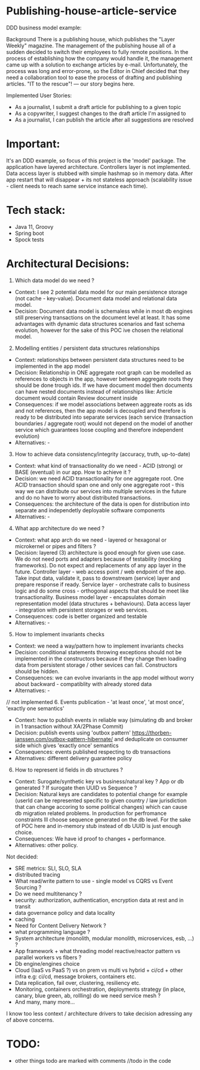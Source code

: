 # Publishing-house-article-service
DDD business model example:

Background
There is a publishing house, which publishes the "Layer Weekly" magazine. The management of the publishing house all of a sudden decided to switch their employees to fully remote positions. In the process of establishing how the company would handle it, the management came up with a solution to exchange articles by e-mail. Unfortunately, the process was long and error-prone, so the Editor in Chief decided that they need a collaboration tool to ease the process of drafting and publishing articles. "IT to the rescue"! — our story begins here.

Implemented User Stories:
* As a journalist, I submit a draft article for publishing to a given topic
* As a copywriter, I suggest changes to the draft article I'm assigned to
* As a journalist, I can publish the article after all suggestions are resolved

# Important:
It's an DDD example, so focus of this project is the 'model' package.
The application have layered architecture.
Controllers layer is not implemented.
Data access layer is stubbed with simple hashmap so in memory data. After app restart that will disappear + 
its not stateless approach (scalability issue - client needs to reach same service instance each time).

# Tech stack:
* Java 11, Groovy
* Spring boot
* Spock tests

# Architectural Decisions:

1. Which data model do we need ?
* Context: I see 2 potential data model for our main persistence storage (not cache - key-value). Document data model and relational data model.
* Decision: Document data model is schemaless while in most db engines still preserving transactions on the document level at least. It has some advantages with dynamic data structures scenarios and fast schema evolution, however for the sake of this POC ive chosen the relational model.

2. Modelling entities / persistent data structures relationships
* Context: relationships between persistent data structures need to be implemented in the app model
* Decision: Relationship in ONE aggregate root graph can be modelled as references to objects in the app, however between aggregate roots they should be done trough ids. If we have document model then documents can have nested documents instead of relationships like: Article document would contain Review document inside
* Consequences: if we model associations between aggreate roots as ids and not references, then the app model is decoupled and therefore is ready to be distributed into separate services (each service (transaction boundaries / aggregate root) would not depend on the model of another service which guarantees loose coupling and therefore independent evolution)
* Alternatives: -

3. How to achieve data consistency/integrity (accuracy, truth, up-to-date)
* Context: what kind of transactionality do we need  - ACID (strong) or BASE (eventual) in our app. How to achieve it ?
* Decision: we need ACID transactionality for one aggregate root. One ACID transaction should span one and only one aggregate root - this way we can distribute our services into multiple services in the future and do no have to worry about distributed transactions.
* Consequences: the architecture of the data is open for distribution into separate and independetly deployable software components
* Alternatives: -

4. What app architecture do we need ?
* Context: what app arch do we need - layered or hexagonal or microkernel or pipes and filters ?
* Decision: layered (3) architecture is good enough for given use case. We do not need ports and adapters because of testability (mocking frameworks). Do not expect and replacements of any app layer in the future. Controller layer - web access point / web endpoint of the app. Take input data, validate it, pass to downstream (service) layer and prepare response if ready. Service layer - orchestrate calls to business logic and do some cross - orthogonal aspects that should be meet like transactionality. Business model layer - encapsulates domain representation model (data structures + behaviours). Data access layer  - integration with persistent storages or web services.
* Consequences: code is better organized and testable
* Alternatives: -

5. How to implement invariants checks
* Context: we need a way/pattern how to implement invariants checks
* Decision: conditional statements throwing exceptions should not be implemented in the constructors because if they change then loading data from persistent storage / other sevices can fail. Constructors should be hidden.
* Consequences: we can evolve invariants in the app model without worry about backward - compatiblity with already stored data 
* Alternatives: -

// not implemented
6. Events publication - 'at least once', 'at most once', 'exactly one semantics'
* Context: how to publish events in reliable way (simulating db and broker in 1 transaction without XA/2Phase Commit)
* Decision: publish events using 'outbox pattern' https://thorben-janssen.com/outbox-pattern-hibernate/ and deduplicate on consumer side which gives 'exactly once' semantics
* Consequences: events published respecting to db transactions
* Alternatives: different delivery guarantee policy

6. How to represent id fields in db structures ?
* Context: Surogate/synthetic key vs business/natural key ? App or db generated ? If surogate then UUID vs Sequence ?
* Decision: Natural keys are candidates to potential change for example (userId can be represented specific to given country / law jurisdiction that can change accoring to some political changes) which can cause db migration related problems. In production for perfromance constraints Ill choose sequence generated on the db level. For the sake of POC here and in-memory stub instead of db UUID is just enough choice.
* Consequences: We have id proof to changes + performance.
* Alternatives: other policy.

Not decided:
* SRE metrics: SLI, SLO, SLA
* distributed tracing
* What read/write pattern to use - single model vs CQRS vs Event Sourcing ?
* Do we need multitenancy ?
* security: authorization, authentication, encryption data at rest and in transit
* data governance policy and data locality
* caching
* Need for Content Delivery Network ?
* what programming language ?
* System architecture (monolith, modular monolith, microservices, esb, ...) ?
* App framework + what threading model reactive/reactor pattern vs parallel workers vs fibers ?
* Db engine/engines choice
* Cloud (IaaS vs PaaS ?) vs on prem vs multi vs hybrid + ci/cd + other infra e.g: ci/cd, message brokers, containers etc.
* Data replication, fail over, clustering, resiliency etc.
* Monitoring, containers orchestration, deployments strategy (in place, canary, blue green, ab, rollling) do we need service mesh ?
* And many, many more...

I know too less context / architecture drivers to take decision adressing any of above concerns.

# TODO:
* other things todo are marked with comments //todo in the code
